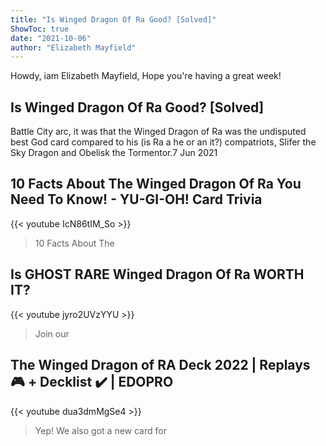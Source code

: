 ```yaml
---
title: "Is Winged Dragon Of Ra Good? [Solved]"
ShowToc: true 
date: "2021-10-06"
author: "Elizabeth Mayfield" 
---
```


Howdy, iam Elizabeth Mayfield, Hope you're having a great week!
## Is Winged Dragon Of Ra Good? [Solved]
 Battle City arc, it was that the Winged Dragon of Ra was the undisputed best God card compared to his (is Ra a he or an it?) compatriots, Slifer the Sky Dragon and Obelisk the Tormentor.7 Jun 2021

## 10 Facts About The Winged Dragon Of Ra You Need To Know! - YU-GI-OH! Card Trivia
{{< youtube IcN86tIM_So >}}
>10 Facts About The 

## Is GHOST RARE Winged Dragon Of Ra WORTH IT?
{{< youtube jyro2UVzYYU >}}
>Join our 

## The Winged Dragon of RA Deck 2022 | Replays 🎮 + Decklist ✔️ | EDOPRO
{{< youtube dua3dmMgSe4 >}}
>Yep! We also got a new card for 

